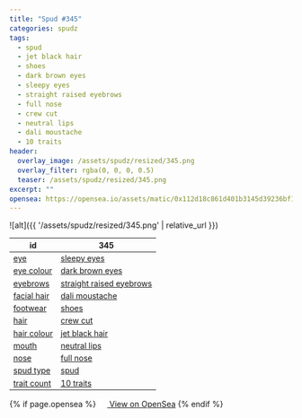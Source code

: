 ```yaml
---
title: "Spud #345"
categories: spudz
tags:
  - spud
  - jet black hair
  - shoes
  - dark brown eyes
  - sleepy eyes
  - straight raised eyebrows
  - full nose
  - crew cut
  - neutral lips
  - dali moustache
  - 10 traits
header:
  overlay_image: /assets/spudz/resized/345.png
  overlay_filter: rgba(0, 0, 0, 0.5)
  teaser: /assets/spudz/resized/345.png
excerpt: ""
opensea: https://opensea.io/assets/matic/0x112d18c861d401b3145d39236bf149f01e18beed/345
---
```

![alt]({{ '/assets/spudz/resized/345.png' | relative_url }})

| id | 345 |
|-|-|
| <a href="/traits/eye/#trait-type">eye</a> | <a href="/traits/eye/sleepy-eyes/1/#trait">sleepy eyes</a> |
| <a href="/traits/eye-colour/#trait-type">eye colour</a> | <a href="/traits/eye-colour/dark-brown-eyes/1/#trait">dark brown eyes</a> |
| <a href="/traits/eyebrows/#trait-type">eyebrows</a> | <a href="/traits/eyebrows/straight-raised-eyebrows/1/#trait">straight raised eyebrows</a> |
| <a href="/traits/facial-hair/#trait-type">facial hair</a> | <a href="/traits/facial-hair/dali-moustache/1/#trait">dali moustache</a> |
| <a href="/traits/footwear/#trait-type">footwear</a> | <a href="/traits/footwear/shoes/1/#trait">shoes</a> |
| <a href="/traits/hair/#trait-type">hair</a> | <a href="/traits/hair/crew-cut/1/#trait">crew cut</a> |
| <a href="/traits/hair-colour/#trait-type">hair colour</a> | <a href="/traits/hair-colour/jet-black-hair/1/#trait">jet black hair</a> |
| <a href="/traits/mouth/#trait-type">mouth</a> | <a href="/traits/mouth/neutral-lips/1/#trait">neutral lips</a> |
| <a href="/traits/nose/#trait-type">nose</a> | <a href="/traits/nose/full-nose/1/#trait">full nose</a> |
| <a href="/traits/spud-type/#trait-type">spud type</a> | <a href="/traits/spud-type/spud/1/#trait">spud</a> |
| <a href="/traits/trait-count/#trait-type">trait count</a> | <a href="/traits/trait-count/10-traits/1/#trait">10 traits</a> |

{% if page.opensea %}
<a href="{{page.opensea}}" class="btn btn--info" onclick="window.open(this.href, '_blank'); return false;"><img src="/assets/images/opensea.svg" width="16px"><span>  View on OpenSea</span></a>
{% endif %}
